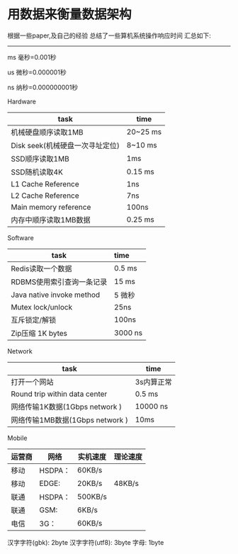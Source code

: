 用数据来衡量数据架构
============
根据一些paper,及自己的经验 总结了一些算机系统操作响应时间 汇总如下:
___

ms 毫秒=0.001秒 

us 微秒=0.000001秒

ns 纳秒=0.000000001秒



Hardware

task| time
--- |-----
机械硬盘顺序读取1MB| 20~25 ms
Disk seek(机械硬盘一次寻址定位) | 8~10 ms
SSD顺序读取1MB| 1ms
SSD随机读取4K | 0.15 ms 
L1 Cache Reference| 1ns
L2 Cache Reference | 7ns
Main memory reference |100ns
内存中顺序读取1MB数据| 0.25 ms



Software

task| time
----|:----
Redis读取一个数据| 0.5 ms
RDBMS使用索引查询一条记录| 15 ms
Java native invoke method| 5 微秒
Mutex lock/unlock | 25ns
互斥锁定/解锁| 100ns
Zip压缩 1K bytes | 3000 ns



Network

task| time
----|----
打开一个网站 | 3s内算正常
Round trip within data center| 0.5 ms
网络传输1K数据(1Gbps network )| 10000 ns
网络传输1MB数据(1Gbps network )| 10ms



Mobile

运营商| 网络 | 实机速度| 理论速度
----|----|---------|---------
移动   |  HSDPA：|  60KB/s    |
移动   |  EDGE:    | 20KB/s     |   48KB/s    
联通   |  HSDPA：|  500KB/s  | 
联通   |  GSM:      | 6KB/s       |
电信   |  3G：      | 60KB/s     |



汉字字符(gbk): 2byte 
汉字字符(utf8): 3byte
字母: 1byte





